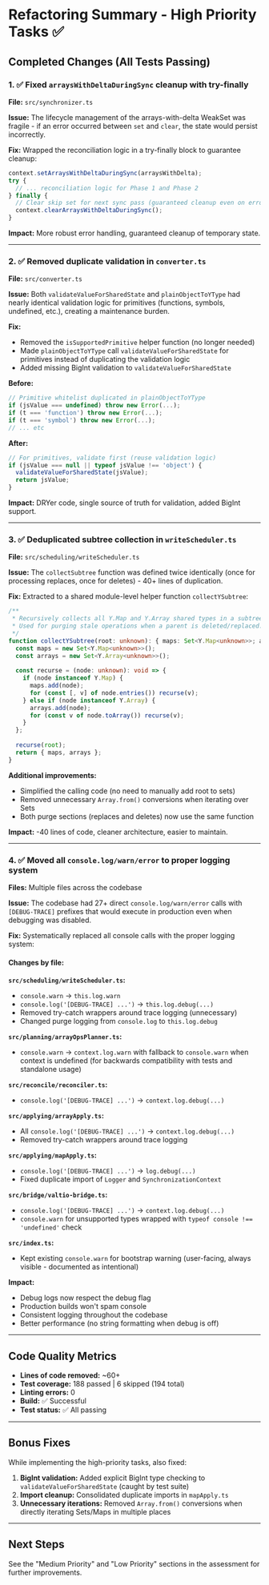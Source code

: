 # Refactoring Summary - High Priority Tasks ✅

## Completed Changes (All Tests Passing)

### 1. ✅ Fixed `arraysWithDeltaDuringSync` cleanup with try-finally

**File:** `src/synchronizer.ts`

**Issue:** The lifecycle management of the arrays-with-delta WeakSet was fragile - if an error occurred between `set` and `clear`, the state would persist incorrectly.

**Fix:** Wrapped the reconciliation logic in a try-finally block to guarantee cleanup:

```typescript
context.setArraysWithDeltaDuringSync(arraysWithDelta);
try {
  // ... reconciliation logic for Phase 1 and Phase 2
} finally {
  // Clear skip set for next sync pass (guaranteed cleanup even on error)
  context.clearArraysWithDeltaDuringSync();
}
```

**Impact:** More robust error handling, guaranteed cleanup of temporary state.

---

### 2. ✅ Removed duplicate validation in `converter.ts`

**File:** `src/converter.ts`

**Issue:** Both `validateValueForSharedState` and `plainObjectToYType` had nearly identical validation logic for primitives (functions, symbols, undefined, etc.), creating a maintenance burden.

**Fix:** 
- Removed the `isSupportedPrimitive` helper function (no longer needed)
- Made `plainObjectToYType` call `validateValueForSharedState` for primitives instead of duplicating the validation logic
- Added missing BigInt validation to `validateValueForSharedState`

**Before:**
```typescript
// Primitive whitelist duplicated in plainObjectToYType
if (jsValue === undefined) throw new Error(...);
if (t === 'function') throw new Error(...);
if (t === 'symbol') throw new Error(...);
// ... etc
```

**After:**
```typescript
// For primitives, validate first (reuse validation logic)
if (jsValue === null || typeof jsValue !== 'object') {
  validateValueForSharedState(jsValue);
  return jsValue;
}
```

**Impact:** DRYer code, single source of truth for validation, added BigInt support.

---

### 3. ✅ Deduplicated subtree collection in `writeScheduler.ts`

**File:** `src/scheduling/writeScheduler.ts`

**Issue:** The `collectSubtree` function was defined twice identically (once for processing replaces, once for deletes) - 40+ lines of duplication.

**Fix:** Extracted to a shared module-level helper function `collectYSubtree`:

```typescript
/**
 * Recursively collects all Y.Map and Y.Array shared types in a subtree.
 * Used for purging stale operations when a parent is deleted/replaced.
 */
function collectYSubtree(root: unknown): { maps: Set<Y.Map<unknown>>; arrays: Set<Y.Array<unknown>> } {
  const maps = new Set<Y.Map<unknown>>();
  const arrays = new Set<Y.Array<unknown>>();
  
  const recurse = (node: unknown): void => {
    if (node instanceof Y.Map) {
      maps.add(node);
      for (const [, v] of node.entries()) recurse(v);
    } else if (node instanceof Y.Array) {
      arrays.add(node);
      for (const v of node.toArray()) recurse(v);
    }
  };
  
  recurse(root);
  return { maps, arrays };
}
```

**Additional improvements:**
- Simplified the calling code (no need to manually add root to sets)
- Removed unnecessary `Array.from()` conversions when iterating over Sets
- Both purge sections (replaces and deletes) now use the same function

**Impact:** -40 lines of code, cleaner architecture, easier to maintain.

---

### 4. ✅ Moved all `console.log/warn/error` to proper logging system

**Files:** Multiple files across the codebase

**Issue:** The codebase had 27+ direct `console.log/warn/error` calls with `[DEBUG-TRACE]` prefixes that would execute in production even when debugging was disabled.

**Fix:** Systematically replaced all console calls with the proper logging system:

#### Changes by file:

**`src/scheduling/writeScheduler.ts`:**
- `console.warn` → `this.log.warn`
- `console.log('[DEBUG-TRACE] ...')` → `this.log.debug(...)`
- Removed try-catch wrappers around trace logging (unnecessary)
- Changed purge logging from `console.log` to `this.log.debug`

**`src/planning/arrayOpsPlanner.ts`:**
- `console.warn` → `context.log.warn` with fallback to `console.warn` when context is undefined (for backwards compatibility with tests and standalone usage)

**`src/reconcile/reconciler.ts`:**
- `console.log('[DEBUG-TRACE] ...')` → `context.log.debug(...)`

**`src/applying/arrayApply.ts`:**
- All `console.log('[DEBUG-TRACE] ...')` → `context.log.debug(...)`
- Removed try-catch wrappers around trace logging

**`src/applying/mapApply.ts`:**
- `console.log('[DEBUG-TRACE] ...')` → `log.debug(...)`
- Fixed duplicate import of `Logger` and `SynchronizationContext`

**`src/bridge/valtio-bridge.ts`:**
- `console.log('[DEBUG-TRACE] ...')` → `context.log.debug(...)`
- `console.warn` for unsupported types wrapped with `typeof console !== 'undefined'` check

**`src/index.ts`:**
- Kept existing `console.warn` for bootstrap warning (user-facing, always visible - documented as intentional)

**Impact:** 
- Debug logs now respect the debug flag
- Production builds won't spam console
- Consistent logging throughout the codebase
- Better performance (no string formatting when debug is off)

---

## Code Quality Metrics

- **Lines of code removed:** ~60+
- **Test coverage:** 188 passed | 6 skipped (194 total)
- **Linting errors:** 0
- **Build:** ✅ Successful
- **Test status:** ✅ All passing

---

## Bonus Fixes

While implementing the high-priority tasks, also fixed:

1. **BigInt validation:** Added explicit BigInt type checking to `validateValueForSharedState` (caught by test suite)
2. **Import cleanup:** Consolidated duplicate imports in `mapApply.ts`
3. **Unnecessary iterations:** Removed `Array.from()` conversions when directly iterating Sets/Maps in multiple places

---

## Next Steps

See the "Medium Priority" and "Low Priority" sections in the assessment for further improvements.
